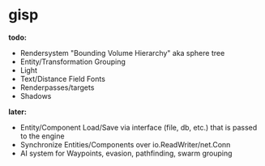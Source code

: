 # gisp

__todo:__
* Rendersystem "Bounding Volume Hierarchy" aka sphere tree
* Entity/Transformation Grouping
* Light
* Text/Distance Field Fonts
* Renderpasses/targets
* Shadows

__later:__
* Entity/Component Load/Save via interface (file, db, etc.) that is passed to the engine
* Synchronize Entities/Components over io.ReadWriter/net.Conn
* AI system for Waypoints, evasion, pathfinding, swarm grouping
